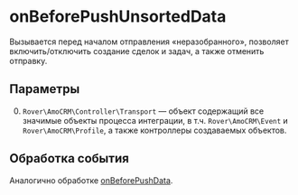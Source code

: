 # onBeforePushUnsortedData
Вызывается перед началом отправления «неразобранного», позволяет включить/отключить создание сделок и задач, а также отменить отправку.

## Параметры
0. `Rover\AmoCRM\Controller\Transport` — объект содержащий все значимые объекты процесса интеграции, в т.ч. `Rover\AmoCRM\Event` и `Rover\AmoCRM\Profile`, а также контроллеры создаваемых объектов.

## Обработка события
Аналогично обработке [onBeforePushData](./onbeforepushdata.md).